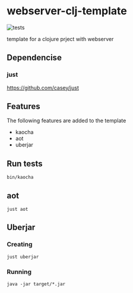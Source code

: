 # webserver-clj-template
![tests](https://github.com/furiel/webserver-clj-template/actions/workflows/clojure.yml/badge.svg)

template for a clojure prject with webserver

## Dependencise

### just

https://github.com/casey/just

## Features

The following features are added to the template

* kaocha
* aot
* uberjar

## Run tests

```
bin/kaocha
```

## aot

```
just aot
```

## Uberjar

### Creating

```
just uberjar
```

### Running

```
java -jar target/*.jar
```
